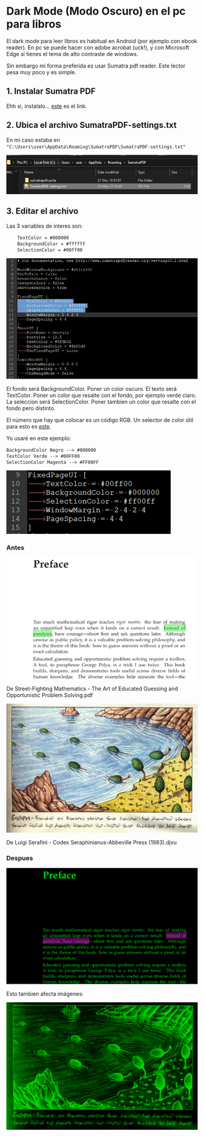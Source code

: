 # Dark Mode (Modo Oscuro) en el pc para libros

El dark mode para leer libros es habitual en Android (por ejemplo con ebook reader). En pc se puede hacer con adobe acrobat (uck!), y con Microsoft Edge si tienes el tema de alto contraste de windows.

Sin embargo mi forma preferida es usar Sumatra pdf reader. Este lector pesa muy poco y es simple.

## 1. Instalar Sumatra PDF

Ehh si, instalalo... [este](https://www.sumatrapdfreader.org/free-pdf-reader) es el link.

## 2. Ubica el archivo SumatraPDF-settings.txt

En mi caso estaba en ```"C:\Users\user\AppData\Roaming\SumatraPDF\SumatraPDF-settings.txt"```

![](/images/sumatra-pdf-dark-mode/2021-05-16-20-16-34.png)

## 3. Editar el archivo

Las 3 variables de interes son:
```
    TextColor = #000000
    BackgroundColor = #ffffff
    SelectionColor = #00ff00
```
![](/images/sumatra-pdf-dark-mode/2021-05-16-20-18-19.png)

El fondo será BackgroundColor. Poner un color oscuro.
El texto será TextColor. Poner un color que resalte con el fondo, por ejemplo verde claro.
La seleccion será SelectionColor. Poner tambien un color que resalte con el fondo pero distinto.

El número que hay que colocar es un código RGB. Un selector de color útil para esto es [este](https://www.rapidtables.com/web/color/RGB_Color.html).

Yo usaré en este ejemplo:

```
BackgroundColor Negro --> #000000
TextColor Verde --> #00FF00
SelectionColor Magenta --> #FF00FF
```
![](/images/sumatra-pdf-dark-mode/2021-05-16-20-39-35.png)

### Antes

![](/images/sumatra-pdf-dark-mode/2021-05-16-20-41-50.png)

De Street-Fighting Mathematics - The Art of Educated Guessing and Opportunistic Problem Solving.pdf

![](/images/sumatra-pdf-dark-mode/2021-05-16-20-37-20.png)

De Luigi Serafini - Codex Seraphinianus-Abbeville Press (1983).djvu

### Despues
![](/images/sumatra-pdf-dark-mode/2021-05-16-20-34-40.png)

Esto tambien afecta imágenes:

![](/images/sumatra-pdf-dark-mode/2021-05-16-20-37-01.png)